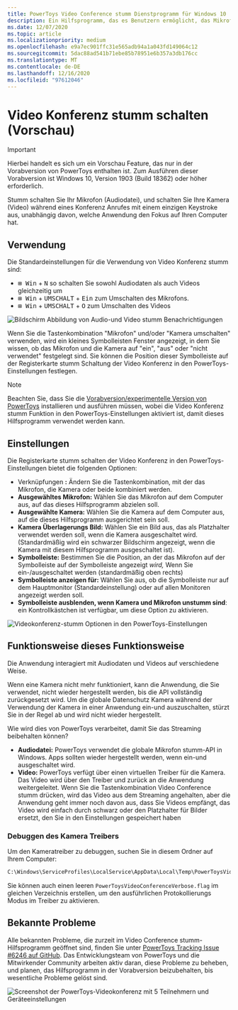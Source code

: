 ```yaml
---
title: PowerToys Video Conference stumm Dienstprogramm für Windows 10
description: Ein Hilfsprogramm, das es Benutzern ermöglicht, das Mikrofon (Audiodatei) schnell zu stumm schalten und die Kamera (Video) bei einem Konferenzgespräch mit einer einzelnen Tastatureingabe zu deaktivieren, unabhängig davon, welche Anwendung den Fokus auf dem Computer hat.
ms.date: 12/07/2020
ms.topic: article
ms.localizationpriority: medium
ms.openlocfilehash: e9a7ec901ffc31e565adb94a1a043fd149064c12
ms.sourcegitcommit: 5dac88ad541b71ebe85b78951e6b357a3db176cc
ms.translationtype: MT
ms.contentlocale: de-DE
ms.lasthandoff: 12/16/2020
ms.locfileid: "97612046"
---
```

# <a name="video-conference-mute-preview"></a>Video Konferenz stumm schalten (Vorschau)

> [!IMPORTANT]
> Hierbei handelt es sich um ein Vorschau Feature, das nur in der Vorabversion von PowerToys enthalten ist. Zum Ausführen dieser Vorabversion ist Windows 10, Version 1903 (Build 18362) oder höher erforderlich.

Stumm schalten Sie Ihr Mikrofon (Audiodatei), und schalten Sie Ihre Kamera (Video) während eines Konferenz Anrufes mit einem einzigen Keystroke aus, unabhängig davon, welche Anwendung den Fokus auf Ihren Computer hat.

## <a name="usage"></a>Verwendung

Die Standardeinstellungen für die Verwendung von Video Konferenz stumm sind:

- <kbd>⊞ Win</kbd> + <kbd>N</kbd> so schalten Sie sowohl Audiodaten als auch Videos gleichzeitig um
- <kbd>⊞ Win</kbd> + <kbd>UMSCHALT</kbd> + <kbd>Ein</kbd> zum Umschalten des Mikrofons.
- <kbd>⊞ Win</kbd> + <kbd>UMSCHALT</kbd> + <kbd>O</kbd> zum Umschalten des Videos

![Bildschirm Abbildung von Audio-und Video stumm Benachrichtigungen](../images/pt-video-audio-mute-notification.png)

Wenn Sie die Tastenkombination "Mikrofon" und/oder "Kamera umschalten" verwenden, wird ein kleines Symbolleisten Fenster angezeigt, in dem Sie wissen, ob das Mikrofon und die Kamera auf "ein", "aus" oder "nicht verwendet" festgelegt sind. Sie können die Position dieser Symbolleiste auf der Registerkarte stumm Schaltung der Video Konferenz in den PowerToys-Einstellungen festlegen.

> [!NOTE]
> Beachten Sie, dass Sie die [Vorabversion/experimentelle Version von PowerToys](https://github.com/microsoft/PowerToys/releases/) installieren und ausführen müssen, wobei die Video Konferenz stumm Funktion in den PowerToys-Einstellungen aktiviert ist, damit dieses Hilfsprogramm verwendet werden kann.

## <a name="settings"></a>Einstellungen

Die Registerkarte stumm schalten der Video Konferenz in den PowerToys-Einstellungen bietet die folgenden Optionen:

- Verknüpfungen **:** Ändern Sie die Tastenkombination, mit der das Mikrofon, die Kamera oder beide kombiniert werden.
- **Ausgewähltes Mikrofon:** Wählen Sie das Mikrofon auf dem Computer aus, auf das dieses Hilfsprogramm abzielen soll.
- **Ausgewählte Kamera:** Wählen Sie die Kamera auf dem Computer aus, auf die dieses Hilfsprogramm ausgerichtet sein soll.
- **Kamera Überlagerungs Bild:** Wählen Sie ein Bild aus, das als Platzhalter verwendet werden soll, wenn die Kamera ausgeschaltet wird. (Standardmäßig wird ein schwarzer Bildschirm angezeigt, wenn die Kamera mit diesem Hilfsprogramm ausgeschaltet ist).
- **Symbolleiste:** Bestimmen Sie die Position, an der das Mikrofon auf der Symbolleiste auf der Symbolleiste angezeigt *wird,* Wenn Sie ein-/ausgeschaltet werden (standardmäßig oben rechts)
- **Symbolleiste anzeigen für:** Wählen Sie aus, ob die Symbolleiste nur auf dem Hauptmonitor (Standardeinstellung) oder auf allen Monitoren angezeigt werden soll.
- **Symbolleiste ausblenden, wenn Kamera und Mikrofon unstumm sind**: ein Kontrollkästchen ist verfügbar, um diese Option zu aktivieren.

![Videokonferenz-stumm Optionen in den PowerToys-Einstellungen](../images/pt-video-conference-mute-settings.png)

## <a name="how-does-this-work-under-the-hood"></a>Funktionsweise dieses Funktionsweise

Die Anwendung interagiert mit Audiodaten und Videos auf verschiedene Weise.

Wenn eine Kamera nicht mehr funktioniert, kann die Anwendung, die Sie verwendet, nicht wieder hergestellt werden, bis die API vollständig zurückgesetzt wird. Um die globale Datenschutz Kamera während der Verwendung der Kamera in einer Anwendung ein-und auszuschalten, stürzt Sie in der Regel ab und wird nicht wieder hergestellt.

Wie wird dies von PowerToys verarbeitet, damit Sie das Streaming beibehalten können?

- **Audiodatei:** PowerToys verwendet die globale Mikrofon stumm-API in Windows.  Apps sollten wieder hergestellt werden, wenn ein-und ausgeschaltet wird.
- **Video:** PowerToys verfügt über einen virtuellen Treiber für die Kamera. Das Video wird über den Treiber und zurück an die Anwendung weitergeleitet. Wenn Sie die Tastenkombination Video Conference stumm drücken, wird das Video aus dem Streaming angehalten, aber die Anwendung geht immer noch davon aus, dass Sie Videos empfängt, das Video wird einfach durch schwarz oder den Platzhalter für Bilder ersetzt, den Sie in den Einstellungen gespeichert haben

### <a name="debug-the-camera-driver"></a>Debuggen des Kamera Treibers

Um den Kameratreiber zu debuggen, suchen Sie in diesem Ordner auf Ihrem Computer:

```markdown
C:\Windows\ServiceProfiles\LocalService\AppData\Local\Temp\PowerToysVideoConference.log
```

Sie können auch einen leeren `PowerToysVideoConferenceVerbose.flag` im gleichen Verzeichnis erstellen, um den ausführlichen Protokollierungs Modus im Treiber zu aktivieren.

## <a name="known-issues"></a>Bekannte Probleme

Alle bekannten Probleme, die zurzeit im Video Conference stumm-Hilfsprogramm geöffnet sind, finden Sie unter [PowerToys Tracking Issue #6246 auf GitHub](https://github.com/microsoft/PowerToys/issues/6246). Das Entwicklungsteam von PowerToys und die Mitwirkender Community arbeiten aktiv daran, diese Probleme zu beheben, und planen, das Hilfsprogramm in der Vorabversion beizubehalten, bis wesentliche Probleme gelöst sind.

![Screenshot der PowerToys-Videokonferenz mit 5 Teilnehmern und Geräteeinstellungen](../images/pt-video-conference.png)
